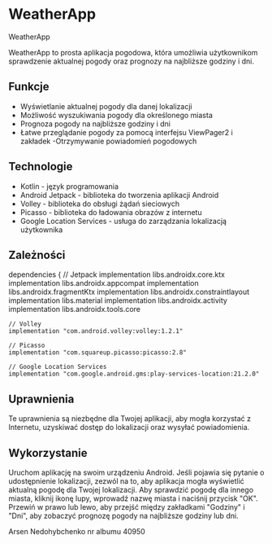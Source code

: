 # WeatherApp

 WeatherApp

WeatherApp to prosta aplikacja pogodowa, która umożliwia użytkownikom sprawdzenie aktualnej pogody oraz prognozy na najbliższe godziny i dni.

## Funkcje

- Wyświetlanie aktualnej pogody dla danej lokalizacji
- Możliwość wyszukiwania pogody dla określonego miasta
- Prognoza pogody na najbliższe godziny i dni
- Łatwe przeglądanie pogody za pomocą interfejsu ViewPager2 i zakładek
-Otrzymywanie powiadomień pogodowych

## Technologie

- Kotlin - język programowania
- Android Jetpack - biblioteka do tworzenia aplikacji Android
- Volley - biblioteka do obsługi żądań sieciowych
- Picasso - biblioteka do ładowania obrazów z internetu
- Google Location Services - usługa do zarządzania lokalizacją użytkownika

## Zależności

dependencies {
    // Jetpack
    implementation libs.androidx.core.ktx
    implementation libs.androidx.appcompat
    implementation libs.androidx.fragmentKtx
    implementation libs.androidx.constraintlayout
    implementation libs.material
    implementation libs.androidx.activity
    implementation libs.androidx.tools.core

    // Volley
    implementation "com.android.volley:volley:1.2.1"

    // Picasso
    implementation "com.squareup.picasso:picasso:2.8"

    // Google Location Services
    implementation "com.google.android.gms:play-services-location:21.2.0"

## Uprawnienia

<uses-permission android:name="android.permission.INTERNET"/>
<uses-permission android:name="android.permission.ACCESS_COARSE_LOCATION"/>
<uses-permission android:name="android.permission.ACCESS_FINE_LOCATION"/>
<uses-permission android:name="android.permission.POST_NOTIFICATIONS" />
Te uprawnienia są niezbędne dla Twojej aplikacji, aby mogła korzystać z Internetu, uzyskiwać dostęp do lokalizacji oraz wysyłać powiadomienia. 

## Wykorzystanie
Uruchom aplikację na swoim urządzeniu Android.
Jeśli pojawia się pytanie o udostępnienie lokalizacji, zezwól na to, aby aplikacja mogła wyświetlić aktualną pogodę dla Twojej lokalizacji.
Aby sprawdzić pogodę dla innego miasta, kliknij ikonę lupy, wprowadź nazwę miasta i naciśnij przycisk "OK".
Przewiń w prawo lub lewo, aby przejść między zakładkami "Godziny" i "Dni", aby zobaczyć prognozę pogody na najbliższe godziny lub dni.


Arsen Nedohybchenko nr albumu 40950
